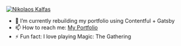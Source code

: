 [![Nikolaos Kalfas](https://res.cloudinary.com/des3wuhhj/image/upload/v1644344481/github_image_g6bist.jpg)](https://www.nikolaoskalfas.com)

- 🌱 I’m currently rebuilding my portfolio using Contentful + Gatsby
- 📫 How to reach me: [My Portfolio](https://www.nikolaoskalfas.com)
- ⚡ Fun fact: I love playing Magic: The Gathering

